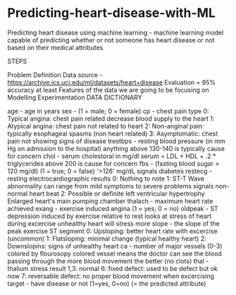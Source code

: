 # Predicting-heart-disease-with-ML
Predicting heart disease using machine learning - machine learning model capable of predicting whether or not someone has heart disease or not based on their medical attributes

STEPS

Problem Definition
Data source - https://archive.ics.uci.edu/ml/datasets/heart+disease
Evaluation = 95% accuracy at least
Features of the data we are going to be focusing on
Modelling
Experimentation
DATA DICTIONARY

age - age in years 
sex - (1 = male; 0 = female) 
cp - chest pain type 0: Typical angina: chest pain related decrease blood supply to the heart 1: Atypical angina: chest pain not related to heart 2: Non-anginal pain: typically esophageal spasms (non heart related) 3: Asymptomatic: chest pain not showing signs of disease 
trestbps - resting blood pressure (in mm Hg on admission to the hospital) anything above 130-140 is typically cause for concern 
chol - serum cholestoral in mg/dl serum = LDL + HDL + .2 * triglycerides above 200 is cause for concern 
fbs - (fasting blood sugar > 120 mg/dl) (1 = true; 0 = false) '>126' mg/dL signals diabetes 
restecg - resting electrocardiographic results 0: Nothing to note 1: ST-T Wave abnormality can range from mild symptoms to severe problems signals non-normal heart beat 2: Possible or definite left ventricular hypertrophy Enlarged heart's main pumping chamber 
thalach - maximum heart rate achieved 
exang - exercise induced angina (1 = yes; 0 = no) 
oldpeak - ST depression induced by exercise relative to rest looks at stress of heart during excercise unhealthy heart will stress more 
slope - the slope of the peak exercise ST segment 0: Upsloping: better heart rate with excercise (uncommon) 1: Flatsloping: minimal change (typical healthy heart) 2: Downslopins: signs of unhealthy heart 
ca - number of major vessels (0-3) colored by flourosopy colored vessel means the doctor can see the blood passing through the more blood movement the better (no clots)
thal - thalium stress result 1,3: normal 6: fixed defect: used to be defect but ok now 7: reversable defect: no proper blood movement when excercising 
target - have disease or not (1=yes, 0=no) (= the predicted attribute)
